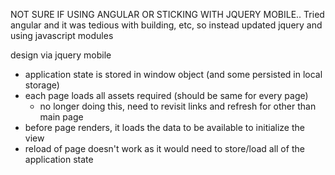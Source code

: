 NOT SURE IF USING ANGULAR OR STICKING WITH JQUERY MOBILE..
Tried angular and it was tedious with building, etc, so instead updated jquery and using javascript modules

design via jquery mobile
- application state is stored in window object (and some persisted in local storage)
- each page loads all assets required (should be same for every page)
  - no longer doing this, need to revisit links and refresh for other than main page
- before page renders, it loads the data to be available to initialize the view
- reload of page doesn't work as it would need to store/load all of the application state
